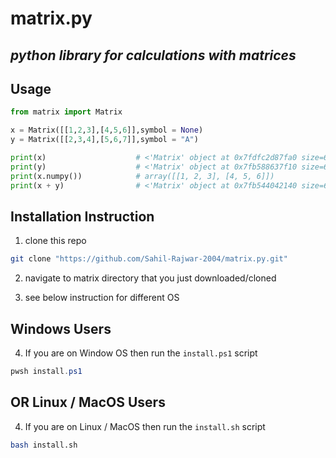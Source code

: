 # matrix.py

## ***python library for calculations with matrices***

## Usage
```python
from matrix import Matrix

x = Matrix([[1,2,3],[4,5,6]],symbol = None)
y = Matrix([[2,3,4],[5,6,7]],symbol = "A")

print(x)                    # <'Matrix' object at 0x7fdfc2d87fa0 size=6 shape=(2, 3) symbol=None>
print(y)                    # <'Matrix' object at 0x7fb588637f10 size=6 shape=(2, 3) symbol=A>
print(x.numpy())            # array([[1, 2, 3], [4, 5, 6]])
print(x + y)                # <'Matrix' object at 0x7fb544042140 size=6 shape=(2, 3) symbol=None>
```


## Installation Instruction

1. clone this repo  
```bash
git clone "https://github.com/Sahil-Rajwar-2004/matrix.py.git"
```

2. navigate to matrix directory that you just downloaded/cloned

3. see below instruction for different OS

## Windows Users

4. If you are on Window OS then run the `install.ps1` script  
```powershell
pwsh install.ps1
```

## OR Linux / MacOS Users

4. If you are on Linux / MacOS then run the `install.sh` script  
```bash
bash install.sh
```
